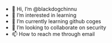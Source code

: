- 👋 Hi, I’m @blackdogchinnu
- 👀 I’m interested in learning
- 🌱 I’m currently learning github coges
- 💞️ I’m looking to collaborate on security
- 📫 How to reach me through email

<!---
blackdogchinnu/blackdogchinnu is a ✨ special ✨ repository because its `README.md` (this file) appears on your GitHub profile.
You can click the Preview link to take a look at your changes.
--->
